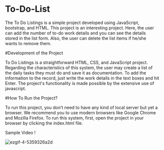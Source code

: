 # To-Do-List
The To Do Listings is a simple project developed using JavaScript, bootstrap, and HTML. This project is an interesting project. Here, the user can add the number of to-do work details and you can see the details stored in the list form. Also, the user can delete the list items if he/she wants to remove them.  

#Development of the Project

To Do Listings is a straightforward HTML, CSS, and JavaScript project. Regarding the characteristics of this system, the user may create a list of the daily tasks they must do and save it as documentation. To add the information to the record, just write the work details in the text boxes and hit Enter. The project's functionality is made possible by the extensive use of javascript.

#How To Run the Project?

To run this project, you don’t need to have any kind of local server but yet a browser. We recommend you to use modern browsers like Google Chrome and Mozilla Firefox. To run this system, first, open the project in your browser by clicking the index.html file.

Sample Video !

![ezgif-4-5359326a2d](https://user-images.githubusercontent.com/84629279/209973888-8fa1353c-cf6a-47c2-a533-2bff63afb05d.gif)
